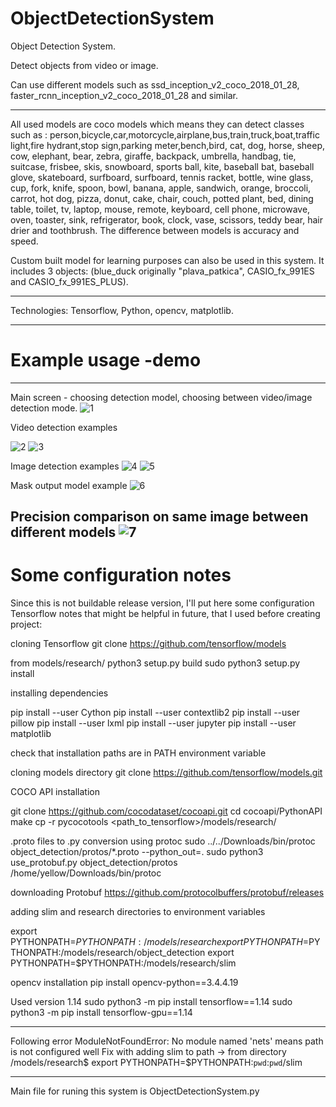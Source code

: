 # ObjectDetectionSystem

Object Detection System.

Detect objects from video or image.

Can use different models such as   ssd_inception_v2_coco_2018_01_28, faster_rcnn_inception_v2_coco_2018_01_28 and similar. 

-----------------------------------------------------------------------------------------------------------------------------
All used models are coco models which means they can detect classes such as :
person,bicycle,car,motorcycle,airplane,bus,train,truck,boat,traffic light,fire hydrant,stop sign,parking meter,bench,bird, cat, dog, horse, sheep, cow, elephant, bear, zebra, giraffe, backpack, umbrella, handbag, tie, suitcase, frisbee, skis, snowboard, sports ball, kite, baseball bat, baseball glove, skateboard, surfboard, surfboard, tennis racket, bottle, wine glass, cup, fork, knife, spoon, bowl, banana, apple, sandwich, orange, broccoli, carrot, hot dog, pizza, donut, cake, chair, couch, potted plant, bed, dining table, toilet, tv, laptop, mouse, remote, keyboard, cell phone, microwave, oven, toaster, sink, refrigerator, book, clock, vase, scissors, teddy bear, hair drier and toothbrush. 
The difference between models is accuracy and speed. 

Custom built model for learning purposes can also be used in this system. It includes 3 objects:
 (blue_duck originally "plava_patkica", CASIO_fx_991ES and CASIO_fx_991ES_PLUS). 
 
-----------------------------------------------------------------------------------------------------------------------------

Technologies: Tensorflow, Python, opencv, matplotlib.

-----------------------------------------------------------------------------------------------------------------------------

# Example usage -demo
-----------------------------------------------------------------------------------------------------------------------------

Main screen - choosing detection model, choosing between video/image detection mode.
![1](https://user-images.githubusercontent.com/26230313/74101454-3eae0600-4b3a-11ea-9c55-783c5f4247ec.PNG)

Video detection examples

![2](https://user-images.githubusercontent.com/26230313/74101468-7f0d8400-4b3a-11ea-8f59-ba9d2bb0d309.PNG)
![3](https://user-images.githubusercontent.com/26230313/74101472-86cd2880-4b3a-11ea-85f5-e09ae10b90a7.PNG)

Image detection examples
![4](https://user-images.githubusercontent.com/26230313/74101477-964c7180-4b3a-11ea-9615-b826b3d45bd4.PNG)
![5](https://user-images.githubusercontent.com/26230313/74101478-9a788f00-4b3a-11ea-82be-a9da57e6f541.PNG)

Mask output model example
![6](https://user-images.githubusercontent.com/26230313/74101488-a9f7d800-4b3a-11ea-80bd-e16c7d3a730a.PNG)

Precision comparison on same image between different models 
![7](https://user-images.githubusercontent.com/26230313/74101509-dc093a00-4b3a-11ea-8d77-9096418a7bfe.PNG)
-----------------------------------------------------------------------------------------------------------------------------

# Some configuration notes

Since this is not buildable release version, I'll put here some configuration Tensorflow notes that might be helpful in future, that I used before creating project:

cloning Tensorflow
git clone https://github.com/tensorflow/models

from models/research/
python3 setup.py build
sudo python3 setup.py install

installing dependencies

pip install --user Cython
pip install --user contextlib2
pip install --user pillow
pip install --user lxml
pip install --user jupyter
pip install --user matplotlib

check that installation paths are in PATH environment variable

cloning models directory 
git clone https://github.com/tensorflow/models.git

COCO API installation 

git clone https://github.com/cocodataset/cocoapi.git
cd cocoapi/PythonAPI
make
cp -r pycocotools <path_to_tensorflow>/models/research/

.proto files to .py conversion using protoc
sudo ../../Downloads/bin/protoc object_detection/protos/*.proto --python_out=.
sudo python3 use_protobuf.py object_detection/protos /home/yellow/Downloads/bin/protoc

downloading Protobuf
https://github.com/protocolbuffers/protobuf/releases

adding slim and research directories to environment variables 

export PYTHONPATH=$PYTHONPATH:/models/research
export PYTHONPATH=$PYTHONPATH:/models/research/object_detection
export PYTHONPATH=$PYTHONPATH:/models/research/slim

opencv installation 
pip install opencv-python==3.4.4.19


Used version 1.14
sudo python3 -m pip install tensorflow==1.14
sudo python3 -m pip install tensorflow-gpu==1.14

-----------------------------------------------------------------------------------------------------------------------------
Following error 
ModuleNotFoundError: No module named 'nets'
means path is not configured well 
Fix with adding slim to path -> from directory  /models/research$ export PYTHONPATH=$PYTHONPATH:`pwd`:`pwd`/slim

-----------------------------------------------------------------------------------------------------------------------------

Main file for runing this system is 
ObjectDetectionSystem.py


